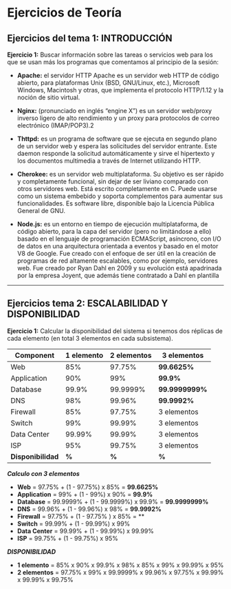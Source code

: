 # Ejercicios de Teoría

## Ejercicios del tema 1: INTRODUCCIÓN

**Ejercicio 1:** Buscar información sobre las tareas o servicios web para los que se usan más los programas que comentamos al principio de la sesión:

  - **Apache:** el servidor HTTP Apache es un servidor web HTTP de código abierto, para plataformas Unix (BSD, GNU/Linux, etc.), Microsoft Windows, Macintosh y otras, que implementa el protocolo HTTP/1.12​ y la noción de sitio virtual.

  - **Nginx:** (pronunciado en inglés “engine X”) es un servidor web/proxy inverso ligero de alto rendimiento y un proxy para protocolos de correo electrónico (IMAP/POP3).2​

  - **Thttpd:** es un programa de software que se ejecuta en segundo plano de un servidor web y espera las solicitudes del servidor entrante. Este daemon responde la solicitud automáticamente y sirve el hipertexto y los documentos multimedia a través de Internet utilizando HTTP.

  - **Cherokee:** es un servidor web multiplataforma.​ Su objetivo es ser rápido y completamente funcional, sin dejar de ser liviano comparado con otros servidores web.​ Está escrito completamente en C. Puede usarse como un sistema embebido y soporta complementos para aumentar sus funcionalidades. Es software libre, disponible bajo la Licencia Pública General de GNU.

  - **Node.js:**  es un entorno en tiempo de ejecución multiplataforma, de código abierto, para la capa del servidor (pero no limitándose a ello) basado en el lenguaje de programación ECMAScript, asíncrono, con I/O de datos en una arquitectura orientada a eventos y basado en el motor V8 de Google. Fue creado con el enfoque de ser útil en la creación de programas de red altamente escalables, como por ejemplo, servidores web.​ Fue creado por Ryan Dahl en 2009 y su evolución está apadrinada por la empresa Joyent, que además tiene contratado a Dahl en plantilla

---

## Ejercicios tema 2: ESCALABILIDAD Y DISPONIBILIDAD

**Ejercicio 1:** Calcular la disponibilidad del sistema si tenemos dos réplicas de cada elemento (en total 3 elementos en cada subsistema).

|Component  | 1 elemento | 2 elementos | 3 elementos |
|----  | ----    | ---    | ----       |
|Web  | 85% | 97.75% | **99.6625%** |
|Application  | 90% | 99% | **99.9%** |
|Database  | 99.9% | 99.9999% | **99.9999999%** |
|DNS  | 98% | 99.96% | **99.9992%** |
|Firewall  | 85% | 97.75% | 3 elementos |
|Switch  | 99% | 99.99% | 3 elementos |
|Data Center  | 99.99% | 99.99% | 3 elementos |
|ISP  | 95% | 99.75% | 3 elementos |
| **Disponibilidad**  | **%** | **%** | **%** |

***Calculo con 3 elementos***
- **Web** = 97.75% + (1 - 97.75%) x 85% =  **99.6625%**
- **Application** = 99% + (1 - 99%) x 90% =  **99.9%** 
- **Database** = 99.9999% + (1 - 99.9999%) x 99.9% = **99.9999999%**
- **DNS** = 99.96% + (1 - 99.96%) x 98% = **99.9992%**
- **Firewall** = 97.75% + (1 - 97.75% ) x 85% = **
- **Switch** = 99.99% + (1 - 99.99%) x 99%
- **Data Center** = 99.99% + (1 - 99.99%) x 99.99%
- **ISP** = 99.75% + (1 - 99.75%) x 95%

***DISPONIBILIDAD***
- **1 elemento** = 85% x 90% x 99.9% x 98% x 85% x 99% x 99.99% x 95%
- **2 elementos** = 97.75% x 99% x 99.9999% x 99.96% x 97.75% x 99.99% x 99.99% x 99.75%

